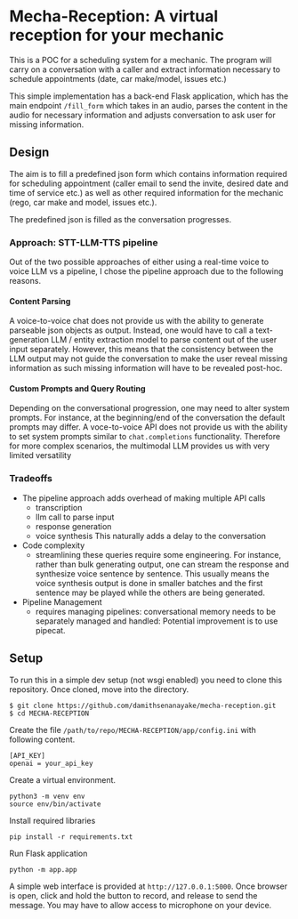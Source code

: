 # Mecha-Reception: A virtual reception for your mechanic

This is a POC for a scheduling system for a mechanic. The program will carry on a conversation with a caller and extract information necessary to schedule appointments (date, car make/model, issues etc.)

This simple implementation has a back-end Flask application, which has the main endpoint `/fill_form` which takes in an audio, parses the content in the audio for necessary information and adjusts conversation to ask user for missing information. 

## Design

The aim is to fill a predefined json form which contains information required for scheduling appointment (caller email to send the invite, desired date and time of service etc.) as well as other required information for the mechanic (rego, car make and model, issues etc.). 

The predefined json is filled as the conversation progresses. 

### Approach: STT-LLM-TTS pipeline

Out of the two possible approaches of either using a real-time voice to voice LLM vs a pipeline, I chose the pipeline approach due to the following reasons. 

#### Content Parsing

A voice-to-voice chat does not provide us with the ability to generate parseable json objects as output. Instead, one would have to call a text-generation LLM / entity extraction model to parse content out of the user input separately. However, this means that the consistency between the LLM output may not guide the conversation to make the user reveal missing information as such missing information  will have to be revealed post-hoc.

#### Custom Prompts and Query Routing

Depending on the conversational progression, one may need to alter system prompts. For instance, at the beginning/end of the conversation the default prompts may differ. A voce-to-voice API does not provide us with the ability to set system prompts similar to `chat.completions` functionality. Therefore for more complex scenarios, the multimodal LLM provides us with very limited versatility


### Tradeoffs

- The pipeline approach adds overhead of making multiple API calls
    - transcription
    - llm call to parse input
    - response generation
    - voice synthesis
    This naturally adds a delay to the conversation
- Code complexity
    - streamlining these queries require some engineering. For instance, rather than bulk generating output, one can stream the response and synthesize voice sentence by sentence. This usually means the voice synthesis output is done in smaller batches and the first sentence may be played while the others are being generated. 
- Pipeline Management
    - requires managing pipelines: conversational memory needs to be separately managed and handled: Potential improvement is to use pipecat.

## Setup

To run this in a simple dev setup (not wsgi enabled) you need to clone this repository. Once cloned, move into the directory. 

```
$ git clone https://github.com/damithsenanayake/mecha-reception.git
$ cd MECHA-RECEPTION
```

Create the file `/path/to/repo/MECHA-RECEPTION/app/config.ini` with following content.

```
[API_KEY]
openai = your_api_key
```

Create a virtual environment.

```
python3 -m venv env
source env/bin/activate
```

Install required libraries

```
pip install -r requirements.txt
```

Run Flask application

```
python -m app.app
```

A simple web interface is provided at `http://127.0.0.1:5000`. Once browser is open, click and hold the button to record, and release to send the message. You may have to allow access to microphone on your device. 
